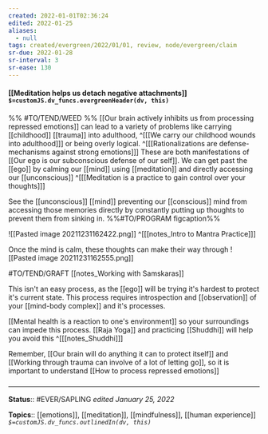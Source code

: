 ```yaml
---
created: 2022-01-01T02:36:24 
edited: 2022-01-25
aliases:
  - null
tags: created/evergreen/2022/01/01, review, node/evergreen/claim
sr-due: 2022-01-28
sr-interval: 3
sr-ease: 130
---
```


#### [[Meditation helps us detach negative attachments]] `$=customJS.dv_funcs.evergreenHeader(dv, this)`

%% #TO/TEND/WEED %%
[[Our brain actively inhibits us from processing repressed emotions]] can lead to a variety of problems like carrying [[childhood]] [[trauma]] into adulthood,
^[[[We carry our childhood wounds into adulthood]]]
or being overly logical.
^[[[Rationalizations are defense-mechanisms against strong emotions]]]
These are both manifestations of 
[[Our ego is our subconscious defense of our self]].
We can get past the [[ego]] by calming our [[mind]] using [[meditation]] and directly accessing our [[unconscious]]
^[[[Meditation is a practice to gain control over your thoughts]]]

See the [[unconscious]] [[mind]] preventing our [[conscious]] mind from accessing those memories directly
by constantly putting up thoughts to prevent them from sinking in.
 %%#TO/PROGRAM figcaption%%

![[Pasted image 20211231162422.png]]
^[[[notes_Intro to Mantra Practice]]]

Once the mind is calm, these thoughts can make their way through
![[Pasted image 20211231162555.png]]

#TO/TEND/GRAFT [[notes_Working with Samskaras]]

This isn't an easy process, as the [[ego]] will be trying it's hardest to protect it's current state.
This process requires introspection and [[observation]] of your [[mind-body complex]] and it's processes.

[[Mental health is a reaction to one's environment]] so your surroundings can impede this process. [[Raja Yoga]] and practicing [[Shuddhi]] will help you avoid this 
^[[[notes_Shuddhi]]]

Remember, [[Our brain will do anything it can to protect itself]]
and [[Working through trauma can involve of a lot of letting go]],
so it is important to understand
[[How to process repressed emotions]]
 
### <hr class="footnote"/>

**Status**:: #EVER/SAPLING 
*edited January 25, 2022*

**Topics**:: [[emotions]], [[meditation]], [[mindfulness]], [[human experience]]
*`$=customJS.dv_funcs.outlinedIn(dv, this)`*


